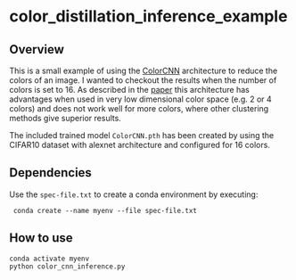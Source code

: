 # color_distillation_inference_example

## Overview

This is a small example of using the [ColorCNN](https://github.com/hou-yz/color_distillation) architecture to reduce the colors of an image.
I wanted to checkout the results when the number of colors is set to 16.
As described in the [paper](https://arxiv.org/abs/2003.07848) this architecture has advantages when used in very low dimensional color space (e.g. 2 or 4 colors) and does not work well for more colors, where other clustering methods give superior results.

The included trained model ```ColorCNN.pth``` has been created by using the CIFAR10 dataset with alexnet architecture and configured for 16 colors.

## Dependencies

Use the ```spec-file.txt``` to create a conda environment by executing:

``` conda create --name myenv --file spec-file.txt```

## How to use

``` 
conda activate myenv
python color_cnn_inference.py
```

